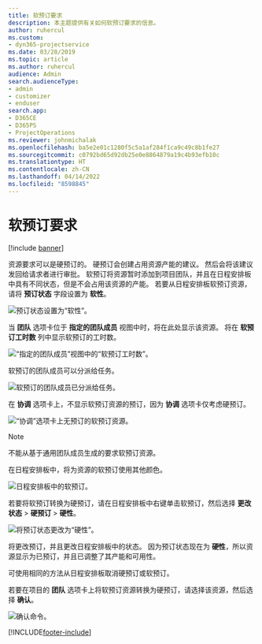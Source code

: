 ```yaml
---
title: 软预订要求
description: 本主题提供有关如何软预订要求的信息。
author: ruhercul
ms.custom:
- dyn365-projectservice
ms.date: 03/28/2019
ms.topic: article
ms.author: ruhercul
audience: Admin
search.audienceType:
- admin
- customizer
- enduser
search.app:
- D365CE
- D365PS
- ProjectOperations
ms.reviewer: johnmichalak
ms.openlocfilehash: ba5e2e01c1280f5c5a1af284f1ca9c49c8b1fe27
ms.sourcegitcommit: c0792bd65d92db25e0e8864879a19c4b93efb10c
ms.translationtype: HT
ms.contentlocale: zh-CN
ms.lasthandoff: 04/14/2022
ms.locfileid: "8598845"
---
```

# <a name="soft-book-requirements"></a>软预订要求

[!include [banner](../includes/psa-now-project-operations.md)]

资源要求可以是硬预订的。 硬预订会创建占用资源产能的建议。 然后会将该建议发回给请求者进行审批。 软预订将资源暂时添加到项目团队，并且在日程安排板中具有不同状态，但是不会占用该资源的产能。 若要从日程安排板软预订资源，请将 **预订状态** 字段设置为 **软性**。

![预订状态设置为“软性”。](media/Resource-Management-image77.png)

当 **团队** 选项卡位于 **指定的团队成员** 视图中时，将在此处显示该资源。 将在 **软预订工时数** 列中显示软预订的工时数。

![“指定的团队成员”视图中的“软预订工时数”。](media/Resource-Management-image78.png)

软预订的团队成员可以分派给任务。

![软预订的团队成员已分派给任务。](media/Resource-Management-image79.png)

在 **协调** 选项卡上，不显示软预订资源的预订，因为 **协调** 选项卡仅考虑硬预订。

![“协调”选项卡上无预订的软预订资源。](media/Resource-Management-image80.png)

> [!NOTE]
> 不能从基于通用团队成员生成的要求软预订资源。

在日程安排板中，将为资源的软预订使用其他颜色。

![日程安排板中的软预订。](media/Resource-Management-image81.png)

若要将软预订转换为硬预订，请在日程安排板中右键单击软预订，然后选择 **更改状态** \> **硬预订** \> **硬性**。

![将预订状态更改为“硬性”。](media/Resource-Management-image82.png)

将更改预订，并且更改日程安排板中的状态。 因为预订状态现在为 **硬性**，所以资源显示为已预订，并且已调整了其产能和可用性。

可使用相同的方法从日程安排板取消硬预订或软预订。

若要在项目的 **团队** 选项卡上将软预订资源转换为硬预订，请选择该资源，然后选择 **确认**。

![确认命令。](media/Resource-Management-image83.png)


[!INCLUDE[footer-include](../includes/footer-banner.md)]
